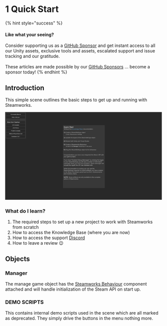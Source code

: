 # 1 Quick Start

{% hint style="success" %}
#### Like what your seeing?

Consider supporting us as a [GitHub Sponsor](../../../company/become-a-sponsor.md) and get instant access to all our Unity assets, exclusive tools and assets, escalated support and issue tracking and our gratitude.\
\
These articles are made possible by our [GitHub Sponsors](https://github.com/sponsors/heathen-engineering) ... become a sponsor today!
{% endhint %}

## Introduction&#x20;

This simple scene outlines the basic steps to get up and running with Steamworks.

![](<../../../.gitbook/assets/image (156) (1).png>)

### What do I learn?

1. The required steps to set up a new project to work with Steamworks from scratch
2. How to access the Knowledge Base (where you are now)
3. How to access the support [Discord ](https://discord.gg/6X3xrRc)
4. How to leave a review 😉

## Objects

### Manager

The manage game object has the [Steamworks Behaviour](../components/steamworks-behaviour.md) component attached and will handle initialization of the Steam API on start up.

### DEMO SCRIPTS

This contains internal demo scripts used in the scene which are all marked as deprecated. They simply drive the buttons in the menu nothing more.
